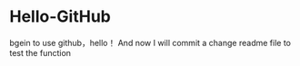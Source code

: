 # Hello-GitHub
bgein to use github，hello！
And now I will commit a change readme file to test the function
